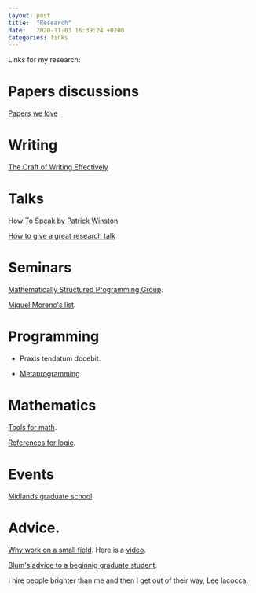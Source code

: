```yaml
---
layout: post
title:  "Research"
date:   2020-11-03 16:39:24 +0200
categories: links
---
```


Links for my research:

# Papers discussions

[Papers we love][love]

[love]: https://www.youtube.com/c/PapersWeLove/

# Writing

[The Craft of Writing Effectively][mcenerney] 

# Talks

[How To Speak by Patrick Winston][winston]

[How to give a great research talk][peyton]

[krauss]: https://www21.in.tum.de/~krauss/papers/krauss-thesis.pdf
[kansas]: https://ku-fpg.github.io/software/kure/
[dubut]: https://group-mmm.org/~dubut/papers/master12.pdf
[dubut1]: https://arxiv.org/pdf/1511.00346.pdf
[aristote]: https://git.eleves.ens.fr/qaristote/m1-internship-report/uploads/3431548a277eb5fc297d8e7d93d1e3ce/aristote_quentin_m1_internship_report.pdf
[mcenerney]: https://www.youtube.com/watch?v=vtIzMaLkCaM
[winston]: https://www.youtube.com/watch?v=vtIzMaLkCaM
[peyton]: https://www.microsoft.com/en-us/research/academic-program/give-great-research-talk/

# Seminars

[Mathematically Structured Programming Group][mcbride].

[mcbride]: http://msp.cis.strath.ac.uk/links.html

[Miguel Moreno's list][moreno].

[moreno]: https://www.miguelmath.com/webminars.html


# Programming

- Praxis tendatum docebit. 

- [Metaprogramming][meta]


[meta]: https://infoscience.epfl.ch/record/232427?ln=fr

# Mathematics

[Tools for math][math].

[math]: https://mathoverflow.net/questions/2147/most-helpful-math-resources-on-the-web

[References for logic][logic].

[logic]: https://www.logicmatters.net/

# Events

[Midlands graduate school][midlands]

[midlands]: http://www.cs.nott.ac.uk/MGS/

# Advice. 

[Why work on a small field][jeff]. Here is a [video][small].

[jeff]: http://jeffe.cs.illinois.edu/
[small]: https://www.youtube.com/watch?v=c0bsKc4tiuY

[Blum's advice to a beginnig graduate student][blum].

[blum]: https://www.cs.cmu.edu/~mblum/research/pdf/grad.html

I hire people brighter than me and then I get out of their way, Lee Iacocca.